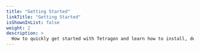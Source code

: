 ```yaml
---
title: "Getting Started"
linkTitle: "Getting Started"
isShownInList: false
weight: 2
description: >
  How to quickly get started with Tetragon and learn how to install, deploy and configure it
---
```


